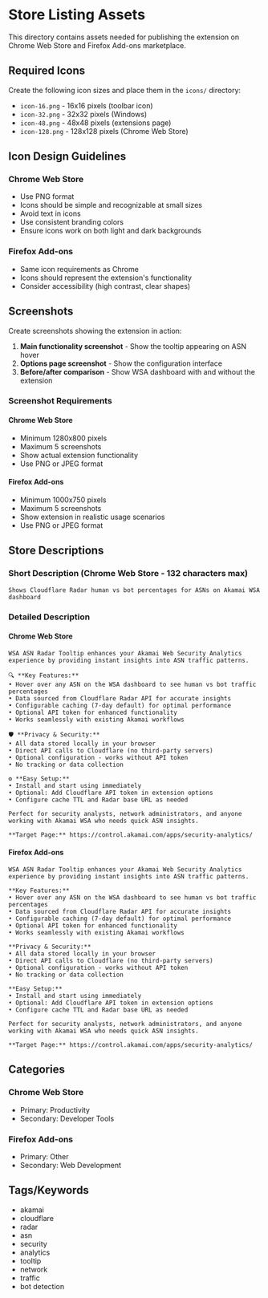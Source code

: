 # Store Listing Assets

This directory contains assets needed for publishing the extension on Chrome Web Store and Firefox Add-ons marketplace.

## Required Icons

Create the following icon sizes and place them in the `icons/` directory:

- `icon-16.png` - 16x16 pixels (toolbar icon)
- `icon-32.png` - 32x32 pixels (Windows)
- `icon-48.png` - 48x48 pixels (extensions page)
- `icon-128.png` - 128x128 pixels (Chrome Web Store)

## Icon Design Guidelines

### Chrome Web Store
- Use PNG format
- Icons should be simple and recognizable at small sizes
- Avoid text in icons
- Use consistent branding colors
- Ensure icons work on both light and dark backgrounds

### Firefox Add-ons
- Same icon requirements as Chrome
- Icons should represent the extension's functionality
- Consider accessibility (high contrast, clear shapes)

## Screenshots

Create screenshots showing the extension in action:

1. **Main functionality screenshot** - Show the tooltip appearing on ASN hover
2. **Options page screenshot** - Show the configuration interface
3. **Before/after comparison** - Show WSA dashboard with and without the extension

### Screenshot Requirements

#### Chrome Web Store
- Minimum 1280x800 pixels
- Maximum 5 screenshots
- Show actual extension functionality
- Use PNG or JPEG format

#### Firefox Add-ons
- Minimum 1000x750 pixels
- Maximum 5 screenshots
- Show extension in realistic usage scenarios
- Use PNG or JPEG format

## Store Descriptions

### Short Description (Chrome Web Store - 132 characters max)
```
Shows Cloudflare Radar human vs bot percentages for ASNs on Akamai WSA dashboard
```

### Detailed Description

#### Chrome Web Store
```
WSA ASN Radar Tooltip enhances your Akamai Web Security Analytics experience by providing instant insights into ASN traffic patterns.

🔍 **Key Features:**
• Hover over any ASN on the WSA dashboard to see human vs bot traffic percentages
• Data sourced from Cloudflare Radar API for accurate insights
• Configurable caching (7-day default) for optimal performance
• Optional API token for enhanced functionality
• Works seamlessly with existing Akamai workflows

🛡️ **Privacy & Security:**
• All data stored locally in your browser
• Direct API calls to Cloudflare (no third-party servers)
• Optional configuration - works without API token
• No tracking or data collection

⚙️ **Easy Setup:**
• Install and start using immediately
• Optional: Add Cloudflare API token in extension options
• Configure cache TTL and Radar base URL as needed

Perfect for security analysts, network administrators, and anyone working with Akamai WSA who needs quick ASN insights.

**Target Page:** https://control.akamai.com/apps/security-analytics/
```

#### Firefox Add-ons
```
WSA ASN Radar Tooltip enhances your Akamai Web Security Analytics experience by providing instant insights into ASN traffic patterns.

**Key Features:**
• Hover over any ASN on the WSA dashboard to see human vs bot traffic percentages
• Data sourced from Cloudflare Radar API for accurate insights
• Configurable caching (7-day default) for optimal performance
• Optional API token for enhanced functionality
• Works seamlessly with existing Akamai workflows

**Privacy & Security:**
• All data stored locally in your browser
• Direct API calls to Cloudflare (no third-party servers)
• Optional configuration - works without API token
• No tracking or data collection

**Easy Setup:**
• Install and start using immediately
• Optional: Add Cloudflare API token in extension options
• Configure cache TTL and Radar base URL as needed

Perfect for security analysts, network administrators, and anyone working with Akamai WSA who needs quick ASN insights.

**Target Page:** https://control.akamai.com/apps/security-analytics/
```

## Categories

### Chrome Web Store
- Primary: Productivity
- Secondary: Developer Tools

### Firefox Add-ons
- Primary: Other
- Secondary: Web Development

## Tags/Keywords
- akamai
- cloudflare
- radar
- asn
- security
- analytics
- tooltip
- network
- traffic
- bot detection

